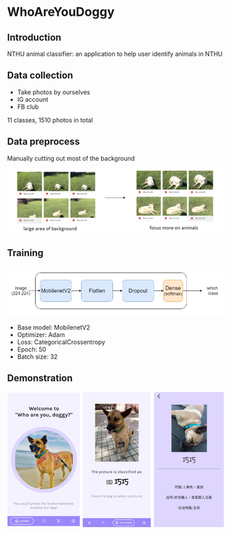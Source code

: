 # WhoAreYouDoggy
## Introduction
NTHU animal classifier: an application to help user identify animals in NTHU

## Data collection
- Take photos by ourselves
- IG account
- FB club

11 classes, 1510 photos in total

## Data preprocess
Manually cutting out most of the background

![img](./preprocess.png)


## Training
![img](./model.png)
- Base model: MobilenetV2
- Optimizer: Adam
- Loss: CategoricalCrossentropy
- Epoch: 50
- Batch size: 32

## Demonstration
![img](./demo.png)